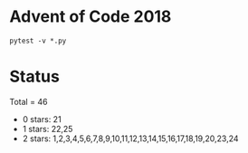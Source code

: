Advent of Code 2018
===================

```pytest -v *.py```

Status
======

Total = 46

- 0 stars: 21
- 1 stars: 22,25
- 2 stars: 1,2,3,4,5,6,7,8,9,10,11,12,13,14,15,16,17,18,19,20,23,24
